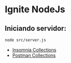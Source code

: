 # Ignite NodeJs

## Iniciando servidor:
```bash
node src/server.js
```

* [Insomnia Collections](collections/Insomnia/README.md)
* [Postman Collections](collections/Postman/README.md)
